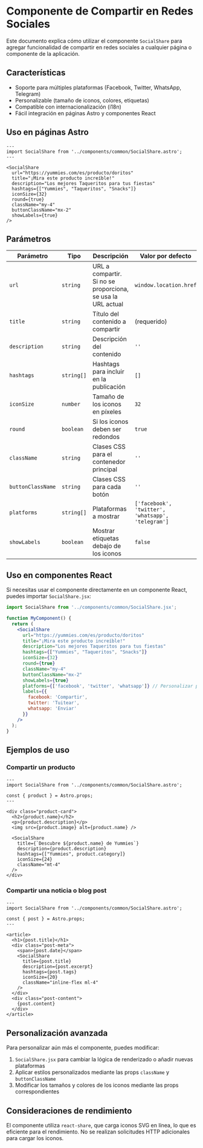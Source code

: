 # Componente de Compartir en Redes Sociales

Este documento explica cómo utilizar el componente `SocialShare` para agregar funcionalidad de compartir en redes sociales a cualquier página o componente de la aplicación.

## Características

- Soporte para múltiples plataformas (Facebook, Twitter, WhatsApp, Telegram)
- Personalizable (tamaño de iconos, colores, etiquetas)
- Compatible con internacionalización (i18n)
- Fácil integración en páginas Astro y componentes React

## Uso en páginas Astro

```astro
---
import SocialShare from '../components/common/SocialShare.astro';
---

<SocialShare 
  url="https://yummies.com/es/producto/doritos"
  title="¡Mira este producto increíble!"
  description="Los mejores Taqueritos para tus fiestas"
  hashtags={["Yummies", "Taqueritos", "Snacks"]}
  iconSize={32}
  round={true}
  className="my-4"
  buttonClassName="mx-2"
  showLabels={true}
/>
```

## Parámetros

| Parámetro | Tipo | Descripción | Valor por defecto |
|-----------|------|-------------|-------------------|
| `url` | `string` | URL a compartir. Si no se proporciona, se usa la URL actual | `window.location.href` |
| `title` | `string` | Título del contenido a compartir | (requerido) |
| `description` | `string` | Descripción del contenido | `''` |
| `hashtags` | `string[]` | Hashtags para incluir en la publicación | `[]` |
| `iconSize` | `number` | Tamaño de los iconos en píxeles | `32` |
| `round` | `boolean` | Si los iconos deben ser redondos | `true` |
| `className` | `string` | Clases CSS para el contenedor principal | `''` |
| `buttonClassName` | `string` | Clases CSS para cada botón | `''` |
| `platforms` | `string[]` | Plataformas a mostrar | `['facebook', 'twitter', 'whatsapp', 'telegram']` |
| `showLabels` | `boolean` | Mostrar etiquetas debajo de los iconos | `false` |

## Uso en componentes React

Si necesitas usar el componente directamente en un componente React, puedes importar `SocialShare.jsx`:

```jsx
import SocialShare from '../components/common/SocialShare.jsx';

function MyComponent() {
  return (
    <SocialShare 
      url="https://yummies.com/es/producto/doritos"
      title="¡Mira este producto increíble!"
      description="Los mejores Taqueritos para tus fiestas"
      hashtags={["Yummies", "Taqueritos", "Snacks"]}
      iconSize={32}
      round={true}
      className="my-4"
      buttonClassName="mx-2"
      showLabels={true}
      platforms={['facebook', 'twitter', 'whatsapp']} // Personalizar plataformas
      labels={{
        facebook: 'Compartir',
        twitter: 'Tuitear',
        whatsapp: 'Enviar'
      }}
    />
  );
}
```

## Ejemplos de uso

### Compartir un producto

```astro
---
import SocialShare from '../components/common/SocialShare.astro';

const { product } = Astro.props;
---

<div class="product-card">
  <h2>{product.name}</h2>
  <p>{product.description}</p>
  <img src={product.image} alt={product.name} />
  
  <SocialShare 
    title={`Descubre ${product.name} de Yummies`}
    description={product.description}
    hashtags={["Yummies", product.category]}
    iconSize={24}
    className="mt-4"
  />
</div>
```

### Compartir una noticia o blog post

```astro
---
import SocialShare from '../components/common/SocialShare.astro';

const { post } = Astro.props;
---

<article>
  <h1>{post.title}</h1>
  <div class="post-meta">
    <span>{post.date}</span>
    <SocialShare 
      title={post.title}
      description={post.excerpt}
      hashtags={post.tags}
      iconSize={20}
      className="inline-flex ml-4"
    />
  </div>
  <div class="post-content">
    {post.content}
  </div>
</article>
```

## Personalización avanzada

Para personalizar aún más el componente, puedes modificar:

1. `SocialShare.jsx` para cambiar la lógica de renderizado o añadir nuevas plataformas
2. Aplicar estilos personalizados mediante las props `className` y `buttonClassName`
3. Modificar los tamaños y colores de los iconos mediante las props correspondientes

## Consideraciones de rendimiento

El componente utiliza `react-share`, que carga iconos SVG en línea, lo que es eficiente para el rendimiento. No se realizan solicitudes HTTP adicionales para cargar los iconos.
